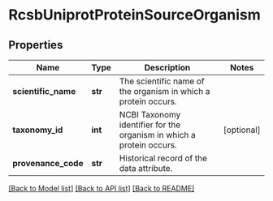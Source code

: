 # RcsbUniprotProteinSourceOrganism

## Properties
Name | Type | Description | Notes
------------ | ------------- | ------------- | -------------
**scientific_name** | **str** | The scientific name of the organism in which a protein occurs. | 
**taxonomy_id** | **int** | NCBI Taxonomy identifier for the organism in which a protein occurs. | [optional] 
**provenance_code** | **str** | Historical record of the data attribute. | 

[[Back to Model list]](../README.md#documentation-for-models) [[Back to API list]](../README.md#documentation-for-api-endpoints) [[Back to README]](../README.md)

